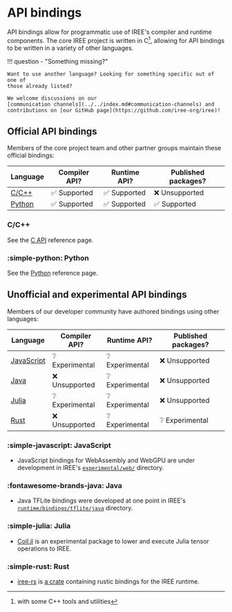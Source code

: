 # API bindings

API bindings allow for programmatic use of IREE's compiler and runtime
components. The core IREE project is written in C[^1], allowing for API bindings
to be written in a variety of other languages.

!!! question - "Something missing?"

    Want to use another language? Looking for something specific out of one of
    those already listed?

    We welcome discussions on our
    [communication channels](../../index.md#communication-channels) and
    contributions on [our GitHub page](https://github.com/iree-org/iree)!

## Official API bindings

Members of the core project team and other partner groups maintain these
official bindings:

Language | Compiler API? | Runtime API? | Published packages?
-------- | ------------ | ----------- | ------------------
[C/C++](#cc) | :white_check_mark: Supported | :white_check_mark: Supported | :x: Unsupported
[Python](#python) | :white_check_mark: Supported | :white_check_mark: Supported | :white_check_mark: Supported

### C/C++

See the [C API](./c-api.md) reference page.

### :simple-python: Python

See the [Python](./python.md) reference page.

## Unofficial and experimental API bindings

Members of our developer community have authored bindings using other languages:

Language | Compiler API? | Runtime API? | Published packages?
-------- | ------------ | ----------- | ------------------
[JavaScript](#javascript) | :grey_question: Experimental | :grey_question: Experimental | :x: Unsupported
[Java](#java) | :x: Unsupported | :grey_question: Experimental | :x: Unsupported
[Julia](#julia) | :grey_question: Experimental | :grey_question: Experimental | :x: Unsupported
[Rust](#rust) | :x: Unsupported | :grey_question: Experimental | :grey_question: Experimental

### :simple-javascript: JavaScript

* JavaScript bindings for WebAssembly and WebGPU are under development in IREE's
[`experimental/web/`](https://github.com/iree-org/iree/tree/main/experimental/web)
directory.

### :fontawesome-brands-java: Java

* Java TFLite bindings were developed at one point in IREE's
[`runtime/bindings/tflite/java`](https://github.com/iree-org/iree/tree/main/runtime/bindings/tflite/java)
directory.

### :simple-julia: Julia

* [Coil.jl](https://github.com/Pangoraw/Coil.jl) is an experimental package to
lower and execute Julia tensor operations to IREE.

### :simple-rust: Rust

* [iree-rs](https://github.com/SamKG/iree-rs) is
[a crate](https://crates.io/crates/iree-rs) containing rustic bindings for the
IREE runtime.

[^1]: with some C++ tools and utilities
